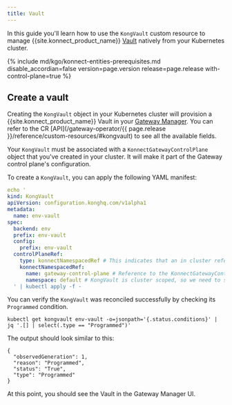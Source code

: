 ```yaml
---
title: Vault
---
```


In this guide you'll learn how to use the `KongVault` custom resource to manage
{{site.konnect_product_name}} [Vault](/konnect/gateway-manager/configuration/#vaults) natively from your Kubernetes cluster.

{% include md/kgo/konnect-entities-prerequisites.md disable_accordian=false version=page.version release=page.release
with-control-plane=true %}

## Create a vault

Creating the `KongVault` object in your Kubernetes cluster will provision a {{site.konnect_product_name}} Vault in
your [Gateway Manager](/konnect/gateway-manager). You can refer to the CR [API](/gateway-operator/{{ page.release
}}/reference/custom-resources/#kongvault) to see all the available fields.

Your `KongVault` must be associated with a `KonnectGatewayControlPlane` object that you've created in your cluster.
It will make it part of the Gateway control plane's configuration.

To create a `KongVault`, you can apply the following YAML manifest:

```yaml
echo '
kind: KongVault
apiVersion: configuration.konghq.com/v1alpha1
metadata:
  name: env-vault
spec:
  backend: env
  prefix: env-vault
  config:
    prefix: env-vault
  controlPlaneRef:
    type: konnectNamespacedRef # This indicates that an in cluster reference is used
    konnectNamespacedRef:
      name: gateway-control-plane # Reference to the KonnectGatewayControlPlane object
      namespace: default # KongVault is cluster scoped, so we need to specify namespace of the Konnect Control Plane
  ' | kubectl apply -f -
```

You can verify the `KongVault` was reconciled successfully by checking its `Programmed` condition.

```shell
kubectl get kongvault env-vault -o=jsonpath='{.status.conditions}' | jq '.[] | select(.type == "Programmed")'
```

The output should look similar to this:

```console
{
  "observedGeneration": 1,
  "reason": "Programmed",
  "status": "True",
  "type": "Programmed"
}
```

At this point, you should see the Vault in the Gateway Manager UI.
